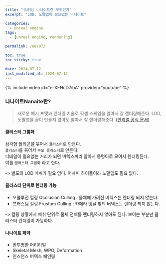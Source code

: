 ```yaml
---
title: "[UE5] 나나이트란 무엇인가"
excerpt: "LOD, 노말맵이 필요없는 나나이트"

categories:
  - unreal engine
tags:
  - [unreal engine, rendering]

permalink: /ue/07/

toc: true
toc_sticky: true

date: 2024-07-12
last_modified_at: 2024-07-12
---
```


{% include video id="e-XFHcD7ibA" provider="youtube" %}   

### 나나이트Nanaite란? 
> 새로운 메시 포맷과 렌더링 기술로 픽셀 스케일을 알아서 잘 렌더링해준다.
> LOD, 노말맵을 굳이 만들지 않아도 알아서 잘 렌더링해준다.
[(언리얼 공식 문서)](https://dev.epicgames.com/documentation/ko-kr/unreal-engine/nanite-virtualized-geometry-in-unreal-engine)


#### 클러스터 그룹화
삼각형 폴리곤을 묶어서 `클러스터`로 만든다.  
`클러스터`를 묶어서 `부모 클러스터`로 만든다.  
디테일이 필요없는 거리가 되면 버텍스끼리 알아서 뭉텅이로 모여서 렌더링된다.   
이를 `클러스터 그룹화` 라고 한다.   

-> 별도의 LOD 메쉬가 필요 없다. 어차피 하이폴이라 노말맵도 필요 없다.


#### 클러스터 단위로 렌더링 가능
- 오클루전 컬링 Occlusion Culling : 물체에 가려진 버텍스는 렌더링 되지 않는다.  
- 프러스텀 컬링 Frustum Culling : 카메라 앵글 밖의 버텍스는 렌더링 되지 않는다.

-> 컬링 상황에서 메쉬 단위로 물체 전체를 렌더링하지 않아도 된다. 보이는 부분만 클러스터 렌더링이 가능하다.


#### 나나이트 제약
- 반투명한 머티리얼
- Skeletal Mesh, WPO, Deformation
- 인스턴스 버텍스 페인팅

